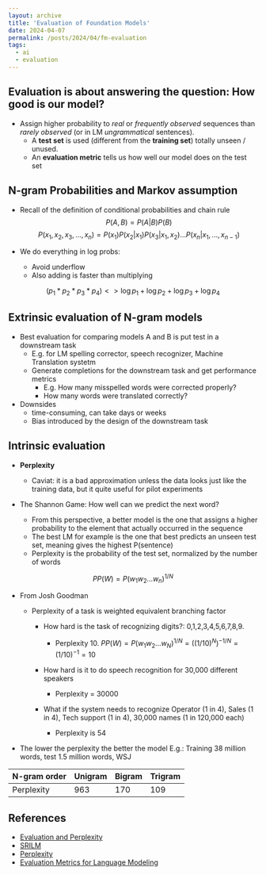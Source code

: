 ```yaml
---
layout: archive
title: 'Evaluation of Foundation Models'
date: 2024-04-07
permalink: /posts/2024/04/fm-evaluation
tags:
  - ai
  - evaluation
---
```


## Evaluation is about answering the question: How good is our model?
- Assign higher probability to *real* or *frequently observed* sequences than *rarely observed* (or in LM *ungrammatical* sentences).
  - A **test set** is used (different from the **training set**) totally unseen / unused.
  - An **evaluation metric** tells us how well our model does on the test set

## N-gram Probabilities and Markov assumption
- Recall of the definition of conditional probabilities and chain rule
$$P(A,B) = P(A|B) P(B)$$
$$P(x_1,x_2,x_3,...,x_n) = P(x_1)P(x_2|x_1)P(x_3|x_1,x_2)...P(x_n|x_1,...,x_{n-1})$$

- We do everything in log probs:
  - Avoid underflow
  - Also adding is faster than multiplying 

$$(p_1 * p_2 * p_3 * p_4) <> \log p_1 + \log p_2 + \log p_3 + \log p_4$$

## Extrinsic evaluation of N-gram models
- Best evaluation for comparing models A and B is put test in a downstream task
  - E.g. for LM spelling corrector, speech recognizer, Machine Translation systetm
  - Generate completions for the downstream task and get performance metrics
    - E.g. How many misspelled words were corrected properly?
    - How many words were translated correctly?
- Downsides
  - time-consuming, can take days or weeks
  - Bias introduced by the design of the downstream task

## Intrinsic evaluation
- **Perplexity**
  - Caviat: it is a bad approximation unless the data looks just like the training data, but it quite useful for pilot experiments

- The Shannon Game: How well can we predict the next word?
  - From this perspective, a better model is the one that assigns a higher probability to the element that actually occurred in the sequence
  - The best LM for example is the one that best predicts an unseen test set, meaning gives the highest P(sentence)
  - Perplexity is the probability of the test set, normalized by the number of words

$$PP(W) = P(w_1w_2...w_n)^{1/N}$$

- From Josh Goodman
  - Perplexity of a task is weighted equivalent branching factor
    - How hard is the task of recognizing digits?: 0,1,2,3,4,5,6,7,8,9.
      - Perplexity 10. $PP(W) = P(w_1w_2...w_N)^{1/N} = ((1/10)^N)^{-1/N} = (1/10)^{-1} = 10$

    - How hard is it to do speech recognition for 30,000 different speakers
      - Perplexity = 30000

    - What if the system needs to recognize Operator (1 in 4), Sales (1 in 4), Tech support (1 in 4), 30,000 names (1 in 120,000 each)
      - Perplexity is 54

- The lower the perplexity the better the model
E.g.: Training 38 million words, test 1.5 million words, WSJ

| N-gram order | Unigram |Bigram | Trigram |
|--------------|---------|-------|---------|
| Perplexity   |    963  |   170 |   109   |
  

## References
- [Evaluation and Perplexity](https://www.youtube.com/watch?v=BAN3NB_SNHY&t=55s)
- [SRILM](https://www.speech.sri.com/projects/srilm/)
- [Perplexity](https://huggingface.co/docs/transformers/en/perplexity)
- [Evaluation Metrics for Language Modeling](https://thegradient.pub/understanding-evaluation-metrics-for-language-models/)